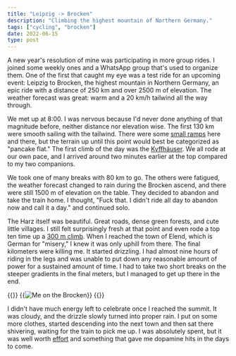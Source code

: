 ```yaml
---
title: "Leipzig -> Brocken"
description: "Climbing the highest mountain of Northern Germany."
tags: ["cycling", "brocken"]
date: 2022-06-15
type: post
---
```

A new year's resolution of mine was participating in more group rides. I joined some weekly ones and a WhatsApp group that's used to organize them. One of the first that caught my eye was a test ride for an upcoming event: Leipzig to Brocken, the highest mountain in Northern Germany, an epic ride with a distance of 250 km and over 2500 m of elevation. The weather forecast was great: warm and a 20 km/h tailwind all the way through.

We met up at 8:00. I was nervous because I'd never done anything of that magnitude before, neither distance nor elevation wise. The first 130 km were smooth sailing with the tailwind. There were some [small ramps](https://www.strava.com/segments/10360010) here and there, but the terrain up until this point would best be categorized as "pancake flat." The first climb of the day was the [Kyffhäuser](https://www.strava.com/segments/7335344). We all rode at our own pace, and I arrived around two minutes earlier at the top compared to my two companions.

We took one of many breaks with 80 km to go. The others were fatigued, the weather forecast changed to rain during the Brocken ascend, and there were still 1500 m of elevation on the table. They decided to abandon and take the train home. I thought, "Fuck that. I didn't ride all day to abandon now and call it a day." and continued solo.

The Harz itself was beautiful. Great roads, dense green forests, and cute little villages. I still felt surprisingly fresh at that point and even rode a top ten time up a [300 m climb](https://www.strava.com/activities/7261245657/segments/2968618033179841742). When I reached the town of Elend, which is German for "misery," I knew it was only uphill from there. The final kilometers were killing me. It started drizzling. I had almost nine hours of riding in the legs and was unable to put down any reasonable amount of power for a sustained amount of time. I had to take two short breaks on the steeper gradients in the final meters, but I managed to get up there in the end.

{{<escape>}}
  {{<image src="cycling/brocken.jpg" alt="Me on the Brocken">}}
{{</escape>}}

I didn't have much energy left to celebrate once I reached the summit. It was cloudy, and the drizzle slowly turned into proper rain. I put on some more clothes, started descending into the next town and then sat there shivering, waiting for the train to pick me up. I was absolutely spent, but it was well worth [effort](https://www.strava.com/activities/7261245657) and something that gave me dopamine hits in the days to come.
